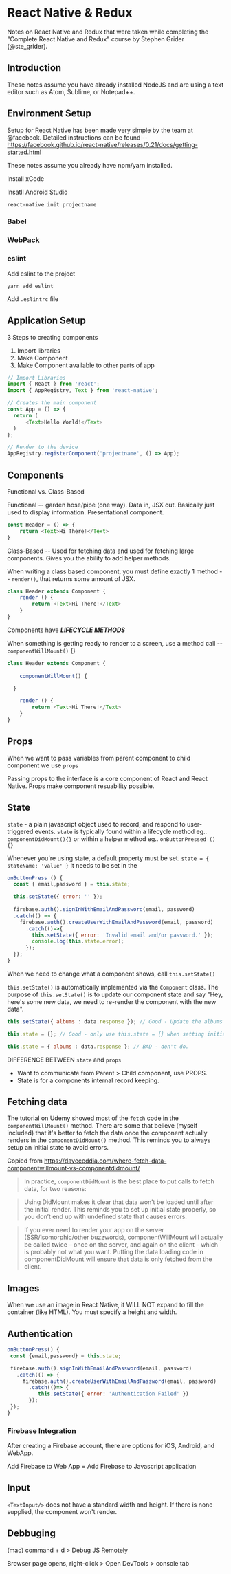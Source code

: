 # React Native & Redux

Notes on React Native and Redux that were taken while completing the "Complete React Native and Redux" course by Stephen Grider (@ste_grider).

## Introduction

These notes assume you have already installed NodeJS and are using a text editor such as Atom, Sublime, or Notepad++.

## Environment Setup

Setup for React Native has been made very simple by the team at @facebook. Detailed instructions can be found -- https://facebook.github.io/react-native/releases/0.21/docs/getting-started.html

These notes assume you already have npm/yarn installed. 

Install xCode

Insatll Android Studio

`react-native init projectname`

### Babel


### WebPack


### eslint

Add eslint to the project

`yarn add eslint`

Add `.eslintrc` file


## Application Setup

3 Steps to creating components

1. Import libraries
2. Make Component
3. Make Component available to other parts of app

```Javascript
// Import Libraries
import { React } from 'react';
import { AppRegistry, Text } from 'react-native';

// Creates the main component
const App = () => {
  return (
      <Text>Hello World!</Text>
  )
};

// Render to the device
AppRegistry.registerComponent('projectname', () => App);
```

## Components

Functional vs. Class-Based

Functional -- garden hose/pipe (one way). Data in, JSX out. Basically just used to display information. Presentational component.

```JavaScript
const Header = () => {
	return <Text>Hi There!</Text>
}
```

Class-Based -- Used for fetching data and used for fetching large components. Gives you the ability to add helper methods.

When writing a class based component, you must define exactly 1 method -- `render()`, that returns some amount of JSX.

```JavaScript
class Header extends Component {
	render () {
		return <Text>Hi There!</Text>
	}
}
```

Components have ***LIFECYCLE METHODS***

When something is getting ready to render to a screen, use a method call -- `componentWillMount()` {}

```JavaScript
class Header extends Component {
	
	componentWillMount() {

  }

	render () {
		return <Text>Hi There!</Text>
	}
}
```

## Props

When we want to pass variables from parent component to child component we use `props`

Passing props to the interface is a core component of React and React Native. Props make component resuability possible.



## State

`state` - a plain javascript object used to record, and respond to user-triggered events. `state` is typically found within a lifecycle method eg.. `componentDidMount(){}` or within a helper method eg.. `onButtonPressed () {}`

Whenever you're using state, a default property must be set. `state = { stateName: 'value' }` It needs to be set in the 

````JavaScript
onButtonPress () {
  const { email,password } = this.state;

  this.setState({ error: '' });
  
  firebase.auth().signInWithEmailAndPassword(email, password)
  .catch(() => { 
  	firebase.auth().createUserWithEmailAndPassword(email, password)
  	  .catch(()=>{ 
  	  	this.setState({ error: 'Invalid email and/or password.' }); 
  	  	console.log(this.state.error);
  	  });
  }); 
}
````

When we need to change what a component shows, call `this.setState()`

`this.setState()` is automatically implemented via the `Component` class. The purpose of `this.setState()` is to update our component state and say "Hey, here's some new data, we need to re-render the component with the new data".

```JavaScript
this.setState({ albums : data.response }); // Good - Update the albums object with the data from the request

this.state = {}; // Good - only use this.state = {} when setting initial state.

this.state = { albums : data.response }; // BAD - don't do. 
```

DIFFERENCE BETWEEN `state` and `props`

- Want to communicate from Parent > Child component, use PROPS.
- State is for a components internal record keeping.

## Fetching data

The tutorial on Udemy showed most of the `fetch` code in the `componentWillMount()` method. There are some that believe (myself included) that it's better to fetch the data once the component actually renders in the `componentDidMount()` method. This reminds you to always setup an initial state to avoid errors. 


Copied from https://daveceddia.com/where-fetch-data-componentwillmount-vs-componentdidmount/
> In practice, `componentDidMount` is the best place to put calls to fetch data, for two reasons:

> Using DidMount makes it clear that data won’t be loaded until after the initial render. This reminds you to set up initial state properly, so you don’t end up with undefined state that causes errors.

> If you ever need to render your app on the server (SSR/isomorphic/other buzzwords), componentWillMount will actually be called twice – once on the server, and again on the client – which is probably not what you want. Putting the data loading code in componentDidMount will ensure that data is only fetched from the client.


## Images

When we use an image in React Native, it WILL NOT expand to fill the container (like HTML). You must specify a height and width.


## Authentication 

````JavaScript
onButtonPress() {
 const {email,password} = this.state;

 firebase.auth().signInWithEmailAndPassword(email, password)
   .catch(() => {
     firebase.auth().createUserWithEmailAndPassword(email, password)
       .catch(()=> {
       	  this.setState({ error: 'Authentication Failed' })
       });
 });
}
````

### Firebase Integration

After creating a Firebase account, there are options for iOS, Android, and WebApp. 

Add Firebase to Web App = Add Firebase to Javascript application



## Input

`<TextInput/>` does not have a standard width and height. If there is none supplied, the component won't render.



## Debbuging

(mac) command + d  > Debug JS Remotely

Browser page opens, right-click > Open DevTools > console tab

